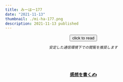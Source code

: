 ```yaml
---
title: みーはー177
date: "2021-11-13"
thumbnail: ./mi-ha-177.png
description: 2021-11-13 published
---
```



<div style="text-align: center;">
<a href="https://kucc-rokko-festival.herokuapp.com/bibi/?book=mi-ha-177.epub"><button>click to read</button></a>
</div>

<div style="text-align: center;margin-top: 10px;margin-bottom: 30px;">
<sub><em>安定した通信環境下での閲覧を推奨します</em></sub>
</div>



<div style="text-align: center;margin-top: 70px;margin-bottom: 10px;">
<strong>

[感想を書く✍](https://mystifying-turing-59e820.netlify.app/form/)

</strong>
</div>
